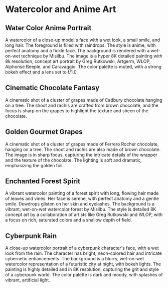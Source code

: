 # Watercolor and Anime Art

## Water Color Anime Portrait
A watercolor of a close-up model's face with a wet look, a small smile, and long hair. The foreground is filled with raindrops. The style is anime, with perfect anatomy and a fickle face. The background is rendered with a wet-on-wet technique by Misilbu. The image is a hyper 8K detailed painting with 8k resolution, concept art portrait by Greg Rutkowski, Artgerm, WLOP, Alphonse Beeple, and Caravaggio. The color palette is muted, with a strong bokeh effect and a lens set to f/1.0.

## Cinematic Chocolate Fantasy
A cinematic shot of a cluster of grapes made of Cadbury chocolate hanging on a tree. The shoot and rachis are crafted from brown chocolate, and the focus is sharp on the grapes to highlight the texture and sheen of the chocolate.

## Golden Gourmet Grapes
A cinematic shot of a cluster of grapes made of Ferrero Rocher chocolate, hanging on a tree. The shoot and rachis are also made of brown chocolate. The image is in sharp focus, capturing the intricate details of the wrapper and the texture of the chocolate. The lighting is soft and dramatic, emphasizing the golden foil.

## Enchanted Forest Spirit
A vibrant watercolor painting of a forest spirit with long, flowing hair made of leaves and vines. Her face is serene, with perfect anatomy and a gentle smile. Dewdrops glisten on her skin and eyelashes. The background is a vibrant, wet-on-wet watercolor forest by Misilbu. The style is detailed 8K concept art by a collaboration of artists like Greg Rutkowski and WLOP, with a focus on rich, saturated colors and a shallow depth of field.

## Cyberpunk Rain
A close-up watercolor portrait of a cyberpunk character's face, with a wet look from the rain. The character has bright, neon-colored hair and intricate cybernetic enhancements. The background is a blurry, wet-on-wet watercolor representation of a futuristic city at night, with bokeh lights. The painting is highly detailed and in 8K resolution, capturing the grit and style of a cyberpunk world. The color palette is dark and moody, with splashes of vibrant, artificial light.
